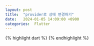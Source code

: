 ```yaml
---
layout: post
title:  "provider로 상태 변경하기"
date:   2024-01-05 14:09:00 +0900
categories:  Flutter
---
```


{% highlight dart %}
{% endhighlight %}
